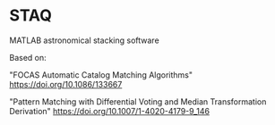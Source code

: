 # STAQ
MATLAB astronomical stacking software

Based on:

"FOCAS Automatic Catalog Matching Algorithms"
https://doi.org/10.1086/133667

"Pattern Matching with Differential Voting and Median Transformation Derivation"
https://doi.org/10.1007/1-4020-4179-9_146
